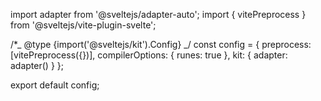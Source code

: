 import adapter from '@sveltejs/adapter-auto';
import { vitePreprocess } from '@sveltejs/vite-plugin-svelte';

/\*_ @type {import('@sveltejs/kit').Config} _/
const config = {
preprocess: [vitePreprocess({})],
compilerOptions: {
runes: true
},
kit: {
adapter: adapter()
}
};

export default config;
